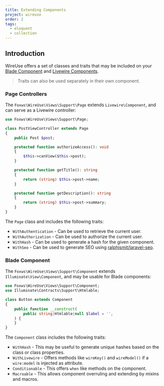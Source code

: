 ```yaml
---
title: Extending Components
project: wireuse
order: 2
tags:
  - eloquent
  - collection
---
```


## Introduction

WireUse offers a set of classes and traits that may be included on your [Blade Component](https://laravel.com/docs/11.x/blade#components) and [Livewire Components](https://livewire.laravel.com/docs/components).

> Traits can also be used separately in their own component.

### Page Controllers

The `Foxws\WireUse\Views\Support\Page` extends `Livewire\Component`, and can serve as a Livewire controller:

```php
use Foxws\WireUse\Views\Support\Page;

class PostViewController extends Page
{
    public Post $post;

    protected function authorizeAccess(): void
    {
        $this->canView($this->post);
    }

    protected function getTitle(): string
    {
        return (string) $this->post->name;
    }

    protected function getDescription(): string
    {
        return (string) $this->post->summary;
    }
}
```

The `Page` class  and includes the following traits:

- `WithAuthentication` - Can be used to retrieve the current user.
- `WithAuthorization` - Can be used to authorize the current user.
- `WithHash` - Can be used to generate a hash for the given component.
- `WithSeo` - Can be used to generate SEO using [ralphjsmit/laravel-seo](https://github.com/ralphjsmit/laravel-seo).

### Blade Component

The `Foxws\WireUse\Views\Support\Component` extends `Illuminate\View\Component`, and may be usable for Blade components:

```php
use Foxws\WireUse\Views\Support\Component;
use Illuminate\Contracts\Support\Htmlable;

class Button extends Component
{
    public function __construct(
        public string|Htmlable|null $label = '',
    ) {
    }
}
```

The `Component` class includes the following traits:

- `WithHash` - This may be useful to generate unique hashes based on the class or class properties.
- `WithLivewire` - Offers methods like `wireKey()` and `wireModel()` if a `wire:model` is injected as attribute.
- `Conditionable` - This offers `when` like methods on the component.
- `Macroable` - This allows component overruling and extending by mixins and macros.
